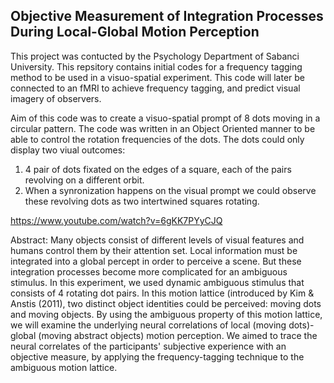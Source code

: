 ## Objective Measurement of Integration Processes During Local-Global Motion Perception

This project was contucted by the Psychology Department of Sabanci University.
This repsitory contains initial codes for a frequency tagging method to be used in a visuo-spatial experiment.
This code will later be connected to an fMRI to achieve frequency tagging, and predict visual imagery of observers.

Aim of this code was to create a visuo-spatial prompt of 8 dots moving in a circular pattern.
The code was written in an Object Oriented manner to be able to control the rotation frequencies of the dots. The dots could only display two viual outcomes:

1) 4 pair of dots fixated on the edges of a square, each of the pairs revolving on a different orbit.
2) When a synronization happens on the visual prompt we could observe these revolving dots as two intertwined squares rotating.

https://www.youtube.com/watch?v=6gKK7PYyCJQ

Abstract:
Many objects consist of different levels of visual features and humans control them by their attention set. Local information must be integrated into a global percept in order to perceive a scene. But these integration processes become more complicated for an ambiguous stimulus. In this experiment, we used dynamic ambiguous stimulus that consists of 4 rotating dot pairs. In this motion lattice (introduced by Kim & Anstis (2011),  two distinct object identities could be perceived: moving dots and moving objects. By using the ambiguous property of this motion lattice, we will examine the underlying neural correlations of local (moving dots)-global (moving abstract objects) motion perception. We aimed to trace the neural correlates of the participants' subjective experience with an objective measure, by applying the frequency-tagging technique to the ambiguous motion lattice.